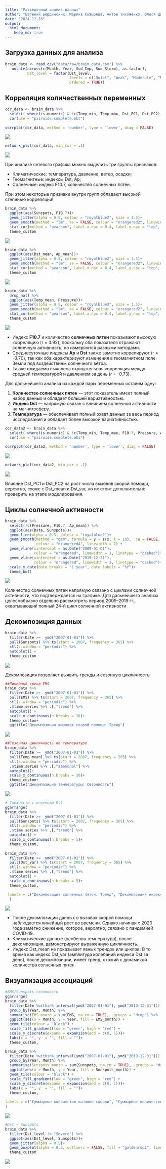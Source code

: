 ```yaml
---
title: "Разведочный анализ данных"
author: "Евгений Бердинских, Марина Козырева, Антон Тихоненко, Олеся Цветкова"
date: "2024-12-16"
output: 
  html_document:
    keep_md: true
---
```




## Загрузка данных для анализа


``` r
brain_data <- read_csv("data/raw/brain_data.csv") %>%
   mutate(across(c(Month, Year, Sud_Imp, Sud_Storm), as.factor),
          Dst_level = factor(Dst_level, 
                             levels = c("Quiet", "Weak", "Moderate", "Major", "Severe"),
                             ordered = TRUE))
```

## Корреляция количественных переменных


``` r
cor_data <- brain_data %>% 
  select( where(is.numeric) & !c(Temp_min, Temp_max, Dst_PC1, Dst_PC2) ) %>%
  cor(use = "pairwise.complete.obs") 
  
corrplot(cor_data, method = 'number', type = 'lower', diag = FALSE)
```

![](data/pics/figure-cor-1.png)<!-- -->

``` r
network_plot(cor_data, min_cor = .1)
```

![](data/pics/figure-cor-2.png)<!-- -->

При анализе сетевого графика можно выделить три группы признаков:

- Климатические: температура, давление, ветер, осадки;
- Геомагнитные: индексы Dst, Ap;
- Солнечные: индекс F10.7, количество солнечных пятен.

При этом некоторые признаки внутри групп обладают высокой степенью корреляции!


``` r
brain_data %>% 
  ggplot(aes(Sunspots, F10.7))+
  geom_jitter(alpha = 0.5, colour = "royalblue2", size = 1.5)+
  geom_smooth(method = "lm", se = FALSE, colour = "orangered2", linewidth = 1.2) +
  stat_cor(method = "pearson", label.x.npc = 0.4, label.y.npc = "top", size = 5)+
  theme_custom
```

![](data/pics/figure-point-1.png)<!-- -->

``` r
brain_data %>% 
  ggplot(aes(Dst_mean, Ap_mean))+
  geom_jitter(alpha = 0.5, colour = "royalblue2", size = 1.5)+
  geom_smooth(method = "lm", se = FALSE, colour = "orangered2", linewidth = 1.2) +
  stat_cor(method = "pearson", label.x.npc = 0.4, label.y.npc = "top", size = 5)+
  theme_custom
```

![](data/pics/figure-point-2.png)<!-- -->

``` r
brain_data %>% 
  drop_na() %>% 
  ggplot(aes(Temp_mean, Pressure))+
  geom_jitter(alpha = 0.5, colour = "royalblue2", size = 1.5)+
  geom_smooth(method = "lm", se = FALSE, colour = "orangered2", linewidth = 1.2) +
  stat_cor(method = "pearson", label.x.npc = 0.4, label.y.npc = "top", size = 5)+
  theme_custom
```

![](data/pics/figure-point-3.png)<!-- -->

- Индекс **F10.7** и количество **солнечных пятен** показывают высокую корреляцию (r = 0.92), поскольку оба показателя отражают солнечную активность, но измеряются разными методами.  
- Среднесуточные индексы **Ap** и **Dst** также заметно коррелируют (r = -0.70), так как оба характеризуют изменения в геомагнитном поле Земли под воздействием солнечного ветра.  
- Также ожидаемо выявлена отрицательная корреляция между средней температурой и давлением за день (r = -0.73).  

Для дальнейшего анализа из каждой пары переменных оставим одну:  
1. **Количество солнечных пятен** — этот показатель имеет полный набор данных и обладает большей вариативностью.  
2. **Индекс Dst** — напрямую связан с влиянием солнечной активности на магнитосферу.  
3. **Температура** — обеспечивает полный охват данных за весь период исследования и обладает более высокой вариативностью.  


``` r
cor_data2 <- brain_data %>% 
  select( where(is.numeric) & !c(Temp_min, Temp_max, F10.7, Pressure, Ap_mean) ) %>%
  cor(use = "pairwise.complete.obs") 
  
corrplot(cor_data2, method = 'number', type = 'lower', diag = FALSE)
```

![](data/pics/figure-cor2-1.png)<!-- -->

``` r
network_plot(cor_data2, min_cor = .1)
```

![](data/pics/figure-cor2-2.png)<!-- -->


Влияние Dst_PC1 и Dst_PC2 на рост числа вызовов скорой помощи, вероятно, схоже с Dst_mean и Dst_var, но их стоит дополнительно проверить на этапе моделирования.


## Циклы солнечной активности


``` r
brain_data %>% 
  select(!c(Pressure, F10.7, Ap_mean)) %>% 
  ggplot(aes(Date, Sunspots))+
  geom_line(alpha = 0.3, colour = "royalblue2")+
  geom_smooth(method = "gam", formula = y ~ s(x, k = 10),  se = FALSE,
              colour = "orangered4", linewidth = 2) +
  geom_vline(xintercept = as.Date("2009-01-01"), 
             colour = "orangered", linewidth = 1, linetype = "dashed")+
  geom_vline(xintercept = as.Date("2019-12-31"), 
             colour = "orangered", linewidth = 1, linetype = "dashed")+
  scale_x_date(date_breaks = "1 year", date_labels = "%Y")+
  theme_bw()
```

![](data/pics/figure-cycle-1.png)<!-- -->

Количество солнечных пятен напрямую связано с циклами солнечной активности, что подтверждается на графике. Для дальнейшего анализа целесообразно отдельно рассмотреть период 2009–2019 гг., охватывающий полный 24-й цикл солнечной активности

## Декомпозиция данных


``` r
brain_data %>% 
  filter(Date >=  ymd("2007-01-01")) %>%
  pull(Sunspots) %>% ts(start = 2007, frequency = 365) %>%
  stl(s.window = "periodic") %>% 
  autoplot() + 
  theme_custom
```

![](data/pics/figure-decompose-1.png)<!-- -->

Декомпозиция позволяет выявить тренды и сезонную цикличность:


``` r
##Линейный тренд EMS
brain_data %>% 
  filter(Date >=  ymd("2007-01-01")) %>%
  pull(EMS) %>% ts(start = 2007, frequency = 365) %>%
  stl(s.window = "periodic") %>% 
  .$time.series %>% .[,"trend"] %>%
  autoplot() + 
  scale_x_continuous(n.breaks = 10)+
  theme_custom+
  ggtitle("Декомпозиция вызовов скорой помощи: Тренд")
```

![](data/pics/figure-check-1.png)<!-- -->

``` r
##Сезонная цикличность по температуре
brain_data %>% 
  filter(Date >=  ymd("2007-01-01")) %>%
  pull(Temp_mean) %>% ts(start = 2007, frequency = 365) %>%
  stl(s.window = "periodic") %>% 
  .$time.series %>% .[,"seasonal"] %>%
  autoplot()+
  scale_x_continuous(n.breaks = 10)+
  theme_custom+
  ggtitle("Декомпозиция температуры: Сезонность")
```

![](data/pics/figure-check-2.png)<!-- -->

``` r
# Сложности с индексом Dst
ggarrange(
brain_data %>% 
  filter(Date >=  ymd("2007-01-01")) %>%
  pull(Sunspots) %>% ts(start = 2007, frequency = 365) %>%
  stl(s.window = "periodic") %>% 
  .$time.series %>% .[,"trend"] %>%
  autoplot() + 
  scale_x_continuous(n.breaks = 5)+
  theme_custom, 
  
brain_data %>% 
  filter(Date >=  ymd("2007-01-01")) %>%
  pull(Dst_var) %>% ts(start = 2007, frequency = 365) %>%
  stl(s.window = "periodic") %>% 
  .$time.series %>% .[,"trend"] %>%
  autoplot() + 
  scale_x_continuous(n.breaks = 5)+
  theme_custom, 

 labels = c("Декомпозиция солнечных пятен: Тренд", "Декомпозиция индекса Dst: Тренд") 
  ) 
```

![](data/pics/figure-check-3.png)<!-- -->

- После декомпозиции данных о вызовах скорой помощи наблюдается линейный рост во времени. Однако начиная с 2020 года заметно снижение, которое, вероятно, связано с пандемией COVID-19.
- Климатические данные (особенно температура), после декомпозиции, демонстрируют выраженную цикличность.
- Индекс Dst_mean не показывает явных трендов или циклов. В то время как индекс Dst_var (амплитуда колебаний индекса Dst за день), после декомпозиции, имеет тренд, схожий с динамикой количества солнечных пятен.

## Визуализация ассоциаций


``` r
#EMS/Sunspots сезонность
ggarrange(
brain_data %>%  
  filter(Date %within% interval(ymd("2007-01-01"), ymd("2019-12-31"))) %>%
  group_by(Year, Month) %>% 
  summarise(EMS_month = sum(EMS, na.rm = TRUE), .groups = "drop") %>% 
  ggplot(aes(x = Month, y = Year, fill = EMS_month)) +
  geom_tile(colour = "black") + 
  scale_fill_gradient(low = "green", high = "red") + 
  scale_y_discrete(expand = expansion(add = c(0, 1)))+
  labs(x = "", y  = "", fill = "")+
  theme_custom,

brain_data %>%  
  filter(Date %within% interval(ymd("2007-01-01"), ymd("2019-12-31"))) %>%
  group_by(Year, Month) %>% 
  summarise(Sunspots_month = sum(Sunspots, na.rm = TRUE), .groups = "drop") %>% 
  ggplot(aes(x = Month, y = Year, fill = Sunspots_month)) +
  geom_tile(colour = "black") + 
  scale_fill_gradient(low = "green", high = "red") + 
  scale_y_discrete(expand = expansion(add = c(0, 1)))+
  labs(x = "", y  = "", fill = "")+
  theme_custom, 
 
labels = c("Суммарное количество вызовов скорой", "Суммарное количество солнечных пятен")
)
```

![](data/pics/figure-vis-1.png)<!-- -->

``` r
#Dst ~ Sunspots
brain_data %>%
  filter(Dst_level != "Severe") %>%
  ggplot(aes(Dst_level, Sunspots))+
  geom_jitter(alpha = 0.5)+
  geom_boxplot(alpha = 0.5, outliers = FALSE, fill = "goldenrod2", linewidth = 1)+
  theme_custom
```

![](data/pics/figure-vis-2.png)<!-- -->





